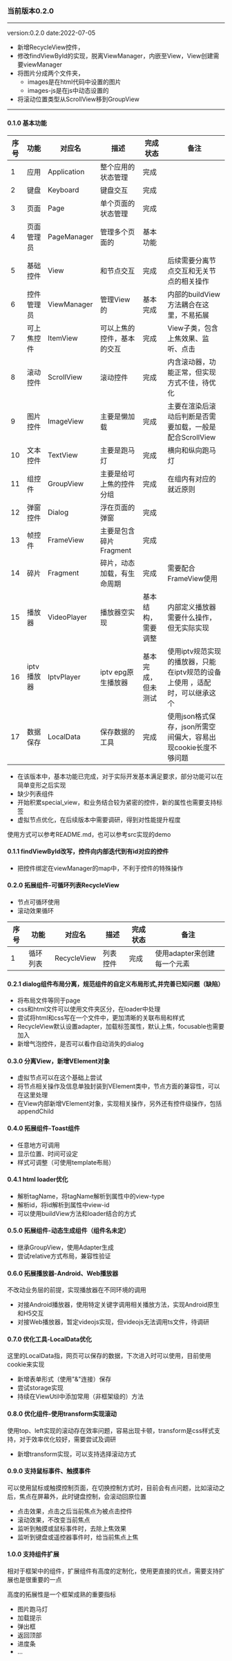 ### 当前版本0.2.0

----

version:0.2.0  date:2022-07-05

* 新增RecycleView控件，
* 修改findViewById的实现，脱离ViewManager，内嵌至View，View创建需要viewManager
* 将图片分成两个文件夹，
  * images是在html代码中设置的图片
  * images-js是在js中动态设置的
* 将滚动位置类型从ScrollView移到GroupView
----

#### 0.1.0 基本功能

| 序号 | 功能       | 对应名      | 描述                       | 完成状态           | 备注                                                         |
| ---- | ---------- | ----------- | -------------------------- | ------------------ | ------------------------------------------------------------ |
| 1    | 应用       | Application | 整个应用的状态管理         | 完成               |                                                              |
| 2    | 键盘       | Keyboard    | 键盘交互                   | 完成               |                                                              |
| 3    | 页面       | Page        | 单个页面的状态管理         | 完成               |                                                              |
| 4    | 页面管理员 | PageManager | 管理多个页面的             | 基本功能           |                                                              |
| 5    | 基础控件   | View        | 和节点交互                 | 完成               | 后续需要分离节点交互和无关节点的相关操作                     |
| 6    | 控件管理员 | ViewManager | 管理View的                 | 基本完成           | 内部的buildView方法耦合在这里，不易拓展                      |
| 7    | 可上焦控件 | ItemView    | 可以上焦的控件，基本的交互 | 完成               | View子类，包含上焦效果、监听、点击                           |
| 8    | 滚动控件   | ScrollView  | 滚动控件                   | 完成               | 内含滚动器，功能正常，但实现方式不佳，待优化                 |
| 9    | 图片控件   | ImageView   | 主要是懒加载               | 完成               | 主要在渲染后滚动后判断是否需要加载，一般是配合ScrollView     |
| 10   | 文本控件   | TextView    | 主要是跑马灯               | 完成               | 横向和纵向跑马灯                                             |
| 11   | 组控件     | GroupView   | 主要是给可上焦的控件分组   | 完成               | 在组内有对应的就近原则                                       |
| 12   | 弹窗控件   | Dialog      | 浮在页面的弹窗             | 完成               |                                                              |
| 13   | 帧控件     | FrameView   | 主要是包含碎片Fragment     | 完成               |                                                              |
| 14   | 碎片       | Fragment    | 碎片，动态加载，有生命周期 | 完成               | 需要配合FrameView使用                                        |
| 15   | 播放器     | VideoPlayer | 播放器空实现               | 基本结构，需要调整 | 内部定义播放器需要什么操作，但无实际实现                     |
| 16   | iptv播放器 | IptvPlayer  | iptv epg原生播放器         | 基本完成，但未测试 | 使用iptv规范实现的播放器，只能在iptv规范的设备上使用 ，适配时，可以继承这个 |
| 17   | 数据保存   | LocalData   | 保存数据的工具             | 完成               | 使用json格式保存，json所需空间偏大，容易出现cookie长度不够问题 |


* 在该版本中，基本功能已完成，对于实际开发基本满足要求，部分功能可以在简单变形之后实现
* 缺少列表组件
* 开始积累special_view，和业务结合较为紧密的控件，新的属性也需要支持标签
* 虚拟节点优化，在后续版本中需要调研，得到对性能提升程度

使用方式可以参考README.md，也可以参考src实现的demo
#### 0.1.1 findViewById改写，控件向内部迭代到有id对应的控件

* 把控件绑定在viewManager的map中，不利于控件的特殊操作 

#### 0.2.0 拓展组件-可循环列表RecycleView

* 节点可循环使用
* 滚动效果循环

| 序号 | 功能     | 对应名      | 描述     | 完成状态 | 备注                        |
| ---- | -------- | ----------- | -------- | -------- | --------------------------- |
| 1    | 循环列表 | RecycleView | 列表控件 | 完成     | 使用adapter来创建每一个元素 |

#### 0.2.1 dialog组件布局分离，规范组件的自定义布局形式,并完善已知问题（缺陷）

* 将布局文件等同于page
* css和html文件可以使用文件夹区分，在loader中处理
* 尝试将html和css写在一个文件中，更加清晰的关联布局和样式
* RecycleView默认设置adapter，加载标签属性，默认上焦，focusable也需要加入
* 新增气泡控件，是否可以看作自动消失的dialog

#### 0.3.0 分离View，新增VElement对象

* 虚拟节点可以在这个基础上尝试
* 将节点相关操作及信息单独封装到VElement类中，节点方面的兼容性，可以在这里处理
* 在View内部新增VElement对象，实现相关操作，另外还有控件级操作，包括appendChild

#### 0.4.0 拓展组件-Toast组件

* 任意地方可调用
* 显示位置、时间可设定
* 样式可调整（可使用template布局）

#### 0.4.1 html loader优化

* 解析tagName，将tagName解析到属性中的view-type
* 解析id，将id解析到属性中view-id
* 可以使用buildView方法和loader结合的方式

#### 0.5.0 拓展组件-动态生成组件（组件名未定）

* 继承GroupView，使用Adapter生成
* 尝试relative方式布局，兼容性验证

#### 0.6.0 拓展播放器-Android、Web播放器
不改动业务层的前提，实现播放器在不同环境的调用

* 对接Android播放器，使用特定关键字调用相关播放方法，实现Android原生和H5交互
* 对接Web播放器，暂定videojs实现，但videojs无法调用ts文件，待调研

#### 0.7.0 优化工具-LocalData优化

这里的LocalData指，网页可以保存的数据，下次进入时可以使用，目前使用cookie来实现

* 新增表单形式（使用"&"连接）保存
* 尝试storage实现
* 持续在ViewUtil中添加常用（非框架级的）方法

#### 0.8.0 优化组件-使用transform实现滚动

使用top、left实现的滚动存在效率问题，容易出现卡顿，transform是css样式支持，对于效率优化较好，需要尝试及调研

* 新增transform实现，可以支持选择滚动方式

#### 0.9.0 支持鼠标事件、触摸事件

可以使用鼠标或触摸控制页面，在切换控制方式时，目前会有点问题，比如滚动之后，焦点在屏幕外，此时键盘控制，会滚动回原位置

* 点击效果，点击之后当前焦点为被点击控件
* 滚动效果，不改变当前焦点
* 监听到触摸或鼠标事件时，去除上焦效果
* 监听到键盘或遥控器事件时，给当前焦点上焦

#### 1.0.0 支持组件扩展

相对于框架中的组件，扩展组件有高度的定制化，使用更直接的优点，需要支持扩展也是很重要的一点

高度的拓展性是一个框架成熟的重要指标

* 图片跑马灯
* 加载提示
* 弹出框
* 返回顶部
* 进度条
* ...